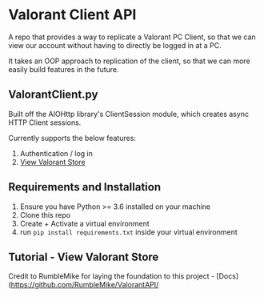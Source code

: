 # Valorant Client API

A repo that provides a way to replicate a Valorant PC Client,
so that we can view our account without having to directly be logged in at a PC.

It takes an OOP approach to replication of the client, so that we can more easily build features in the future.

## ValorantClient.py

Built off the AIOHttp library's ClientSession module, which creates async HTTP Client sessions.

Currently supports the below features:

1. Authentication / log in
2. [View Valorant Store](#tutorial---view-valorant-store)

## Requirements and Installation

1. Ensure you have Python >= 3.6 installed on your machine
2. Clone this repo
3. Create + Activate a virtual environment
4. run `pip install requirements.txt` inside your virtual environment

## Tutorial - View Valorant Store

Credit to RumbleMike for laying the foundation to this project -
[Docs](https://github.com/RumbleMike/ValorantAPI/
